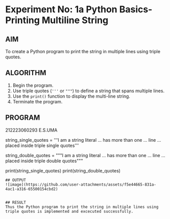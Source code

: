 # Experiment No: 1a Python Basics- Printing Multiline String

## AIM  
To create a Python program to print the string in multiple lines using triple quotes.

## ALGORITHM  
1. Begin the program.  
2. Use triple quotes (`'''` or `"""`) to define a string that spans multiple lines. 
3. Use the `print()` function to display the multi-line string.  
4. Terminate the program.

## PROGRAM
212223060293
E.S.UMA

string_single_quotes = '''I am a string literal
... has more than one
... line
... placed inside triple single quotes'''

string_double_quotes = """I am a string literal
... has more than one
... line
... placed inside triple double quotes"""

print(string_single_quotes)
print(string_double_quotes)
```
## OUTPUT
![image](https://github.com/user-attachments/assets/f5e44665-831a-4ac1-a316-65500154cbd2)


## RESULT
Thus the Python program to print the string in multiple lines using triple quotes is implemented and excecuted successfully.


